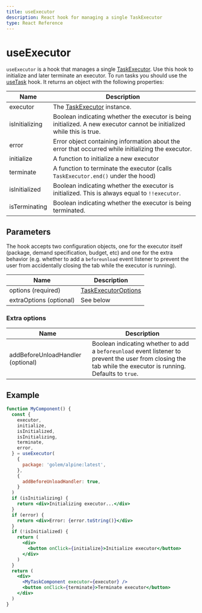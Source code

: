 ```yaml
---
title: useExecutor
description: React hook for managing a single TaskExecutor
type: React Reference
---
```


# useExecutor

`useExecutor` is a hook that manages a single [TaskExecutor](/docs/golem-sdk-task-executor/reference/classes/executor.TaskExecutor). Use this hook to initialize and later terminate an executor. To run tasks you should use the [useTask](/docs/creators/javascript/react/use-task) hook. It returns an object with the following properties:

| Name           | Description                                                                                                            |
| -------------- | ---------------------------------------------------------------------------------------------------------------------- |
| executor       | The [TaskExecutor](/docs/golem-sdk-task-executor/reference/classes/executor.TaskExecutor) instance.                    |
| isInitializing | Boolean indicating whether the executor is being initialized. A new executor cannot be initialized while this is true. |
| error          | Error object containing information about the error that occurred while initializing the executor.                     |
| initialize     | A function to initialize a new executor                                                                                |
| terminate      | A function to terminate the executor (calls `TaskExecutor.end()` under the hood)                                       |
| isInitialized  | Boolean indicating whether the executor is initialized. This is always equal to `!!executor`.                          |
| isTerminating  | Boolean indicating whether the executor is being terminated.                                                           |

## Parameters

The hook accepts two configuration objects, one for the executor itself (package, demand specification, budget, etc) and one for the extra behavior (e.g. whether to add a `beforeunload` event listener to prevent the user from accidentally closing the tab while the executor is running).

| Name                    | Description                                                                                         |
| ----------------------- | --------------------------------------------------------------------------------------------------- |
| options (required)      | [TaskExecutorOptions](/docs/golem-sdk-task-executor/reference/modules/executor#taskexecutoroptions) |
| extraOptions (optional) | See below                                                                                           |

### Extra options

| Name                              | Description                                                                                                                                                   |
| --------------------------------- | ------------------------------------------------------------------------------------------------------------------------------------------------------------- |
| addBeforeUnloadHandler (optional) | Boolean indicating whether to add a `beforeunload` event listener to prevent the user from closing the tab while the executor is running. Defaults to `true`. |

## Example

```jsx
function MyComponent() {
  const {
    executor,
    initialize,
    isInitialized,
    isInitializing,
    terminate,
    error,
  } = useExecutor(
    {
      package: 'golem/alpine:latest',
    },
    {
      addBeforeUnloadHandler: true,
    }
  )
  if (isInitializing) {
    return <div>Initializing executor...</div>
  }
  if (error) {
    return <div>Error: {error.toString()}</div>
  }
  if (!isInitialized) {
    return (
      <div>
        <button onClick={initialize}>Initialize executor</button>
      </div>
    )
  }
  return (
    <div>
      <MyTaskComponent executor={executor} />
      <button onClick={terminate}>Terminate executor</button>
    </div>
  )
}
```
